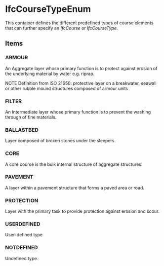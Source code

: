 # IfcCourseTypeEnum

This container defines the different predefined types of course elements that can further specify an _IfcCourse_ or _IfcCourseType_.<!-- end of definition -->

## Items

### ARMOUR
An Aggregate layer whose primary function is to protect against erosion of the underlying material by water e.g. riprap.

NOTE Definition from ISO 21650: protective layer on a breakwater, seawall or other rubble mound structures composed of armour units

### FILTER
An Intermediate layer whose primary function is to prevent the washing through of fine materials.

### BALLASTBED
Layer composed of broken stones under the sleepers.

### CORE
A core course is the bulk internal structure of aggregate structures.

### PAVEMENT
A layer within a pavement structure that forms a paved area or road.

### PROTECTION
Layer with the primary task to provide protection against erosion and scour.

### USERDEFINED
User-defined type

### NOTDEFINED
Undefined type.
